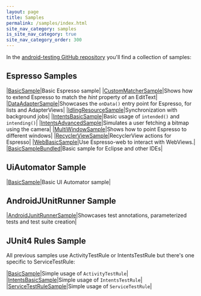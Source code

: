```yaml
---
layout: page
title: Samples
permalink: /samples/index.html
site_nav_category: samples
is_site_nav_category: true
site_nav_category_order: 300
---
```

In the [android-testing GitHub repository](https://github.com/googlesamples/android-testing) you'll find a collection of samples:

## Espresso Samples

|[BasicSample](https://github.com/googlesamples/android-testing/blob/master/ui/espresso/BasicSample)|Basic Espresso sample|
|[CustomMatcherSample](https://github.com/googlesamples/android-testing/blob/master/ui/espresso/CustomMatcherSample)|Shows how to extend Espresso to match the *hint* property of an EditText|
|[DataAdapterSample](https://github.com/googlesamples/android-testing/blob/master/ui/espresso/DataAdapterSample)|Showcases the `onData()` entry point for Espresso, for lists and AdapterViews|
|[IdlingResourceSample](https://github.com/googlesamples/android-testing/blob/master/ui/espresso/IdlingResourceSample)|Synchronization with background jobs|
|[IntentsBasicSample](https://github.com/googlesamples/android-testing/blob/master/ui/espresso/IntentsBasicSample)|Basic usage of `intended()` and `intending()`|
|[IntentsAdvancedSample](https://github.com/googlesamples/android-testing/blob/master/ui/espresso/IntentsAdvancedSample)|Simulates a user fetching a bitmap using the camera|
|[MultiWindowSample](https://github.com/googlesamples/android-testing/blob/master/ui/espresso/MultiWindowSample)|Shows how to point Espresso to different windows|
|[RecyclerViewSample](https://github.com/googlesamples/android-testing/blob/master/ui/espresso/RecyclerViewSample)|RecyclerView actions for Espresso|
|[WebBasicSample](https://github.com/googlesamples/android-testing/blob/master/ui/espresso/WebBasicSample)|Use Espresso-web to interact with WebViews.|
|[BasicSampleBundled](https://github.com/googlesamples/android-testing/blob/master/ui/espresso/BasicSampleBundled)|Basic sample for Eclipse and other IDEs|

## UiAutomator Sample

|[BasicSample](https://github.com/googlesamples/android-testing/tree/master/ui/uiautomator/BasicSample)|Basic UI Automator sample|

## AndroidJUnitRunner Sample

|[AndroidJunitRunnerSample](https://github.com/googlesamples/android-testing/tree/master/runner/AndroidJunitRunnerSample)|Showcases test annotations, parameterized tests and test suite creation|

## JUnit4 Rules Sample

All previous samples use ActivityTestRule or IntentsTestRule but there's one specific to ServiceTestRule:

|[BasicSample](https://github.com/googlesamples/android-testing/blob/master/ui/espresso/BasicSample)|Simple usage of `ActivityTestRule`|
|[IntentsBasicSample](https://github.com/googlesamples/android-testing/blob/master/ui/espresso/IntentsBasicSample)|Simple usage of `IntentsTestRule`|
|[ServiceTestRuleSample](https://github.com/googlesamples/android-testing/tree/master/integration/ServiceTestRuleSample)|Simple usage of `ServiceTestRule`|
